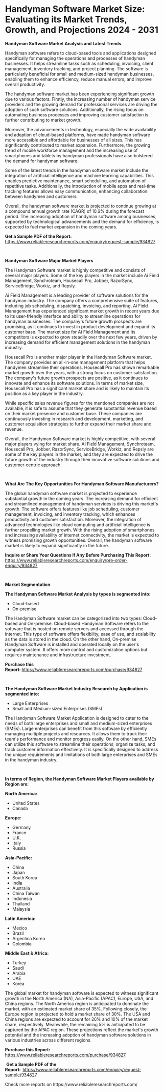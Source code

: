 <p><h1>Handyman Software Market Size: Evaluating its Market Trends, Growth, and Projections 2024 - 2031</h1></p><p><strong>Handyman Software Market Analysis and Latest Trends</strong></p>
<p><p>Handyman software refers to cloud-based tools and applications designed specifically for managing the operations and processes of handyman businesses. It helps streamline tasks such as scheduling, invoicing, client management, inventory tracking, and project planning. The software is particularly beneficial for small and medium-sized handyman businesses, enabling them to enhance efficiency, reduce manual errors, and improve overall productivity.</p><p>The handyman software market has been experiencing significant growth due to various factors. Firstly, the increasing number of handyman service providers and the growing demand for professional services are driving the adoption of such software solutions. Additionally, the rising focus on automating business processes and improving customer satisfaction is further contributing to market growth.</p><p>Moreover, the advancements in technology, especially the wide availability and adoption of cloud-based platforms, have made handyman software more accessible and affordable for businesses of all sizes. This has significantly contributed to market expansion. Furthermore, the growing trend of mobile workforce management and the increasing use of smartphones and tablets by handyman professionals have also bolstered the demand for handyman software.</p><p>Some of the latest trends in the handyman software market include the integration of artificial intelligence and machine learning capabilities. This enables predictive maintenance, smart scheduling, and automation of repetitive tasks. Additionally, the introduction of mobile apps and real-time tracking features allows easy communication, enhancing collaboration between handymen and customers.</p><p>Overall, the handyman software market is projected to continue growing at a compound annual growth rate (CAGR) of 10.6% during the forecast period. The increasing adoption of handyman software among businesses, supported by technological advancements and the demand for efficiency, is expected to fuel market expansion in the coming years.</p></p>
<p><strong>Get a Sample PDF of the Report:&nbsp;</strong> <a href="https://www.reliableresearchreports.com/enquiry/request-sample/934827">https://www.reliableresearchreports.com/enquiry/request-sample/934827</a></p>
<p>&nbsp;</p>
<p><strong>Handyman Software Major Market Players</strong></p>
<p><p>The Handyman Software market is highly competitive and consists of several major players. Some of the key players in the market include Ai Field Management, Synchroteam, Housecall Pro, Jobber, RazorSync, ServiceBridge, Workiz, and Repsly.</p><p>Ai Field Management is a leading provider of software solutions for the handyman industry. The company offers a comprehensive suite of features, including job scheduling, dispatching, invoicing, and reporting. Ai Field Management has experienced significant market growth in recent years due to its user-friendly interface and ability to streamline operations for handyman businesses. The company's future growth prospects are promising, as it continues to invest in product development and expand its customer base. The market size for Ai Field Management and its competitors is expected to grow steadily over the next few years, driven by increasing demand for efficient management solutions in the handyman industry.</p><p>Housecall Pro is another major player in the Handyman Software market. The company provides an all-in-one management platform that helps handymen streamline their operations. Housecall Pro has shown remarkable market growth over the years, with a strong focus on customer satisfaction. The company's future growth prospects are positive, as it continues to innovate and enhance its software solutions. In terms of market size, Housecall Pro has a significant market share and is likely to maintain its position as a key player in the industry.</p><p>While specific sales revenue figures for the mentioned companies are not available, it is safe to assume that they generate substantial revenue based on their market presence and customer base. These companies are continuously investing in research and development, marketing, and customer acquisition strategies to further expand their market share and revenue.</p><p>Overall, the Handyman Software market is highly competitive, with several major players vying for market share. AI Field Management, Synchroteam, Housecall Pro, Jobber, RazorSync, ServiceBridge, Workiz, and Repsly are some of the key players in the market, and they are expected to drive the future growth of the industry through their innovative software solutions and customer-centric approach.</p></p>
<p>&nbsp;</p>
<p><strong>What Are The Key Opportunities For Handyman Software Manufacturers?</strong></p>
<p><p>The global handyman software market is projected to experience substantial growth in the coming years. The increasing demand for efficient and streamlined management of handyman services is driving this market's growth. The software offers features like job scheduling, customer management, invoicing, and inventory tracking, which enhances productivity and customer satisfaction. Moreover, the integration of advanced technologies like cloud computing and artificial intelligence is further propelling market growth. With the rising adoption of smartphones and increasing availability of internet connectivity, the market is expected to witness promising growth opportunities. Overall, the handyman software market is likely to expand significantly in the future.</p></p>
<p><strong>Inquire or Share Your Questions If Any Before Purchasing This Report:</strong> <a href="https://www.reliableresearchreports.com/enquiry/pre-order-enquiry/934827">https://www.reliableresearchreports.com/enquiry/pre-order-enquiry/934827</a></p>
<p>&nbsp;</p>
<p><strong>Market Segmentation</strong></p>
<p><strong>The Handyman Software Market Analysis by types is segmented into:</strong></p>
<p><ul><li>Cloud-based</li><li>On-premise</li></ul></p>
<p><p>The Handyman Software market can be categorized into two types: Cloud-based and On-premise. Cloud-based Handyman Software refers to the software that is hosted on remote servers and accessed through the internet. This type of software offers flexibility, ease of use, and scalability as the data is stored in the cloud. On the other hand, On-premise Handyman Software is installed and operated locally on the user's computer system. It offers more control and customization options but requires maintenance and infrastructure investment.</p></p>
<p><strong>Purchase this Report:&nbsp;</strong><a href="https://www.reliableresearchreports.com/purchase/934827">https://www.reliableresearchreports.com/purchase/934827</a></p>
<p>&nbsp;</p>
<p><strong>The Handyman Software Market Industry Research by Application is segmented into:</strong></p>
<p><ul><li>Large Enterprises</li><li>Small and Medium-sized Enterprises (SMEs)</li></ul></p>
<p><p>The Handyman Software Market Application is designed to cater to the needs of both large enterprises and small and medium-sized enterprises (SMEs). Large enterprises can benefit from this software by efficiently managing multiple projects and resources. It allows them to track their team's performance and monitor progress easily. On the other hand, SMEs can utilize this software to streamline their operations, organize tasks, and track customer information effectively. It is specifically designed to address the unique requirements and limitations of both large enterprises and SMEs in the handyman industry.</p></p>
<p>&nbsp;</p>
<p><strong>In terms of Region, the Handyman Software Market Players available by Region are:</strong></p>
<p>
    <p> <strong> North America: </strong>
        <ul>
            <li>United States</li>
            <li>Canada</li>
        </ul>
        </p> 
    <p> <strong> Europe: </strong>
        <ul>
            <li>Germany</li>
            <li>France</li>
            <li>U.K.</li>
            <li>Italy</li>
            <li>Russia</li>
        </ul>
        </p> 
    <p> <strong> Asia-Pacific: </strong>
        <ul>
            <li>China</li>
            <li>Japan</li>
            <li>South Korea</li>
            <li>India</li>
            <li>Australia</li>
            <li>China Taiwan</li>
            <li>Indonesia</li>
            <li>Thailand</li>
            <li>Malaysia</li>
        </ul>
        </p> 
    <p> <strong> Latin America: </strong>
        <ul>
            <li>Mexico</li>
            <li>Brazil</li>
            <li>Argentina Korea</li>
            <li>Colombia</li>
        </ul>
        </p> 
    <p> <strong> Middle East & Africa: </strong>
        <ul>
            <li>Turkey</li>
            <li>Saudi</li>
            <li>Arabia</li>
            <li>UAE</li>
            <li>Korea</li>
        </ul>
    </p>
    </p>
<p><p>The global market for handyman software is expected to witness significant growth in the North America (NA), Asia-Pacific (APAC), Europe, USA, and China regions. The North America region is anticipated to dominate the market, with an estimated market share of 35%. Following closely, the Europe region is projected to hold a market share of 30%. The USA and China regions are expected to account for 20% and 10% of the market share, respectively. Meanwhile, the remaining 5% is anticipated to be captured by the APAC region. These projections reflect the market's growth potential and the increasing adoption of handyman software solutions in various industries across different regions.</p></p>
<p><strong>Purchase this Report: </strong><a href="https://www.reliableresearchreports.com/purchase/934827">https://www.reliableresearchreports.com/purchase/934827</a></p>
<p>&nbsp;<strong>Get a Sample PDF of the Report:&nbsp;&nbsp;</strong><a href="https://www.reliableresearchreports.com/enquiry/request-sample/934827">https://www.reliableresearchreports.com/enquiry/request-sample/934827</a></p>
<p><strong></strong></p>
<p>Check more reports on https://www.reliableresearchreports.com/</p>